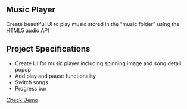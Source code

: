 ## Music Player

Create beautiful UI to play music stored in the "music folder" using the HTML5 audio API

## Project Specifications

- Create UI for music player including spinning image and song detail popup
- Add play and pause functionality
- Switch songs
- Progress bar

[Check Demo](https://wwdbsh.github.io/vanilla-js-projects/projects/music-player/)